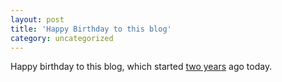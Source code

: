 ```yaml
---
layout: post
title: 'Happy Birthday to this blog'
category: uncategorized
---
```


Happy birthday to this blog, which started <a href="http://www.thecave.com/?xml/2002_03_01_archive.xml#11318181">two years</a> ago today.
